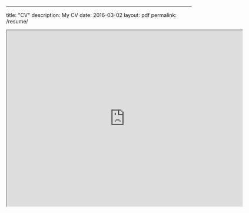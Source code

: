 
---
title: "CV"
description: My CV
date: 2016-03-02
layout: pdf 
permalink: /resume/

<!-- there should be a pdf.html in the _layouts folder-->
<iframe src="https://drive.google.com/file/d/1N6BXPZIImprLOOchexYK0K3mpw8qA6hdpZfuH36X-YDU3pksmGPVQMVIbFEr/preview" width="640" height="480"></iframe>
